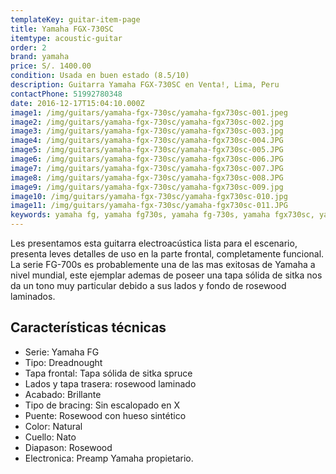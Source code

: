 ```yaml
---
templateKey: guitar-item-page
title: Yamaha FGX-730SC
itemtype: acoustic-guitar
order: 2
brand: yamaha
price: S/. 1400.00
condition: Usada en buen estado (8.5/10)
description: Guitarra Yamaha FGX-730SC en Venta!, Lima, Peru
contactPhone: 51992780348
date: 2016-12-17T15:04:10.000Z
image1: /img/guitars/yamaha-fgx-730sc/yamaha-fgx730sc-001.jpeg
image2: /img/guitars/yamaha-fgx-730sc/yamaha-fgx730sc-002.jpg
image3: /img/guitars/yamaha-fgx-730sc/yamaha-fgx730sc-003.jpg
image4: /img/guitars/yamaha-fgx-730sc/yamaha-fgx730sc-004.JPG
image5: /img/guitars/yamaha-fgx-730sc/yamaha-fgx730sc-005.JPG
image6: /img/guitars/yamaha-fgx-730sc/yamaha-fgx730sc-006.JPG
image7: /img/guitars/yamaha-fgx-730sc/yamaha-fgx730sc-007.JPG
image8: /img/guitars/yamaha-fgx-730sc/yamaha-fgx730sc-008.JPG
image9: /img/guitars/yamaha-fgx-730sc/yamaha-fgx730sc-009.jpg
image10: /img/guitars/yamaha-fgx-730sc/yamaha-fgx730sc-010.jpg
image11: /img/guitars/yamaha-fgx-730sc/yamaha-fgx730sc-011.JPG
keywords: yamaha fg, yamaha fg730s, yamaha fg-730s, yamaha fgx730sc, yamaha fgx-730sc
---
```

Les presentamos esta guitarra electroacústica lista para el escenario, presenta leves detalles de uso en la parte frontal, completamente funcional.
La serie FG-700s es probablemente una de las mas exitosas de Yamaha a nivel mundial, este ejemplar ademas de poseer una tapa sólida de sitka nos da un tono muy particular debido a sus lados y fondo de rosewood laminados.

## Características técnicas

* Serie: Yamaha FG
* Tipo: Dreadnought
* Tapa frontal: Tapa sólida de sitka spruce
* Lados y tapa trasera: rosewood laminado
* Acabado: Brillante
* Tipo de bracing: Sin escalopado en X
* Puente: Rosewood con hueso sintético
* Color: Natural
* Cuello: Nato
* Diapason: Rosewood
* Electronica: Preamp Yamaha propietario.
